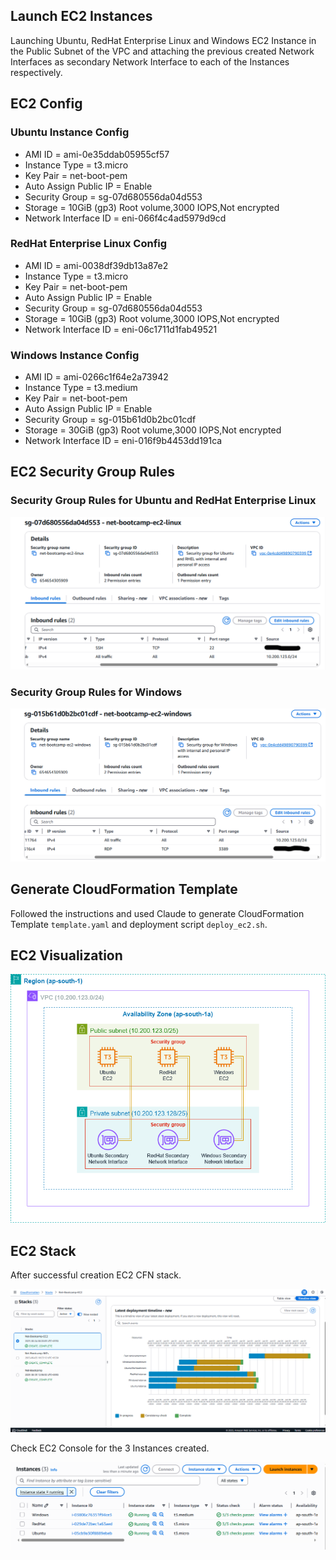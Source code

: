 ## Launch EC2 Instances

Launching Ubuntu, RedHat Enterprise Linux and Windows EC2 Instance in the Public Subnet of the VPC and attaching the previous created Network Interfaces as secondary Network Interface to each of the Instances respectively.


## EC2 Config

### Ubuntu Instance Config

- AMI ID = ami-0e35ddab05955cf57
- Instance Type = t3.micro
- Key Pair = net-boot-pem
- Auto Assign Public IP = Enable
- Security Group = sg-07d680556da04d553
- Storage = 10GiB (gp3) Root volume,3000 IOPS,Not encrypted
- Network Interface ID = eni-066f4c4ad5979d9cd

### RedHat Enterprise Linux Config

- AMI ID = ami-0038df39db13a87e2
- Instance Type = t3.micro
- Key Pair = net-boot-pem
- Auto Assign Public IP = Enable
- Security Group = sg-07d680556da04d553
- Storage = 10GiB (gp3) Root volume,3000 IOPS,Not encrypted
- Network Interface ID = eni-06c1711d1fab49521

### Windows Instance Config

- AMI ID = ami-0266c1f64e2a73942
- Instance Type = t3.medium
- Key Pair = net-boot-pem
- Auto Assign Public IP = Enable
- Security Group = sg-015b61d0b2bc01cdf
- Storage = 30GiB (gp3) Root volume,3000 IOPS,Not encrypted
- Network Interface ID = eni-016f9b4453dd191ca


## EC2 Security Group Rules

### Security Group Rules for Ubuntu and RedHat Enterprise Linux
![Ubuntu and RedHat Enterprise Linux SG](/assets/linux_sg.png)

### Security Group Rules for Windows
![Windows SG](/assets/windows_sg.png)


## Generate CloudFormation Template

Followed the instructions and used Claude to generate CloudFormation Template `template.yaml` and deployment script `deploy_ec2.sh`.


## EC2 Visualization

![EC2 Infra](/assets/ec2_infra.png)


## EC2 Stack

After successful creation EC2 CFN stack.

![EC2 CFN Stack](/assets/ec2_cfn_stack.png)

Check EC2 Console for the 3 Instances created.

![EC2 Instances](/assets/ec2_ins.png)

